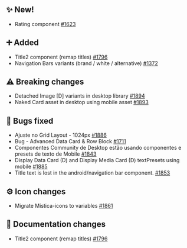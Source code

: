 ## ✨ New!

- Rating component [#1623](https://github.com/Telefonica/mistica-design/issues/1623)

## ➕ Added

- Title2 component (remap titles) [#1796](https://github.com/Telefonica/mistica-design/issues/1796)
- Navigation Bars variants (brand / white / alternative) [#1372](https://github.com/Telefonica/mistica-design/issues/1372)

## ⚠️ Breaking changes

- Detached Image [D] variants in desktop library [#1894](https://github.com/Telefonica/mistica-design/issues/1894)
- Naked Card asset in desktop using mobile asset [#1893](https://github.com/Telefonica/mistica-design/issues/1893)

## 🐞 Bugs fixed

- Ajuste no Grid Layout - 1024px [#1886](https://github.com/Telefonica/mistica-design/issues/1886)
- Bug - Advanced Data Card & Row Block [#1711](https://github.com/Telefonica/mistica-design/issues/1711)
- Componentes Community de Desktop estão usando componentes e presets de texto de Mobile [#1843](https://github.com/Telefonica/mistica-design/issues/1843)
- Display Data Card (D) and Display Media Card (D) textPresets using mobile [#1885](https://github.com/Telefonica/mistica-design/issues/1885)
- Title text is lost in the android/navigation bar component. [#1853](https://github.com/Telefonica/mistica-design/issues/1853)

## ⚙️ Icon changes

- Migrate Mística-icons to variables [#1861](https://github.com/Telefonica/mistica-design/issues/1861)

## 📒 Documentation changes

- Title2 component (remap titles) [#1796](https://github.com/Telefonica/mistica-design/issues/1796)
